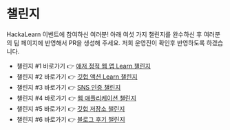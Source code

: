 # 챌린지 #

HackaLearn 이벤트에 참여하신 여러분! 아래 여섯 가지 챌린지를 완수하신 후 여러분의 팀 페이지에 반영해서 PR을 생성해 주세요. 저희 운영진이 확인후 반영하도록 하겠습니다.

* 챌린지 #1 바로가기 👉 [애저 정적 웹 앱 Learn 챌린지](./ASWA.md)
* 챌린지 #2 바로가기 👉 [깃헙 액션 Learn 챌린지](./GHA.md)
* 챌린지 #3 바로가기 👉 [SNS 인증 챌린지](./SOCIAL.md)
* 챌린지 #4 바로가기 👉 [웹 애플리케이션 챌린지](./APP.md)
* 챌린지 #5 바로가기 👉 [깃헙 저장소 챌린지](./REPO.md)
* 챌린지 #6 바로가기 👉 [블로그 후기 챌린지](./RETRO.md)

